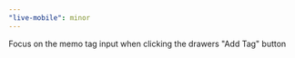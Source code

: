 ```yaml
---
"live-mobile": minor
---
```


Focus on the memo tag input when clicking the drawers "Add Tag" button
